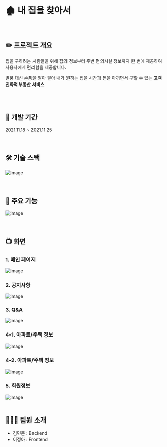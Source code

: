 # 🏚️ 내 집을 찾아서  
<br/>

## ✏️ 프로젝트 개요
집을 구하려는 사람들을 위해 집의 정보부터 주변 편의시설 정보까지 한 번에 제공하여 사용자에게 편리함을 제공합니다.



발품 대신 손품을 팔아 팔아 내가 원하는 집을 시간과 돈을 아끼면서 구할 수 있는 **고객 친화적 부동산 서비스**   

<br/><br/>

## 📆 개발 기간
2021.11.18 ~ 2021.11.25   
<br/><br/>    

## 🛠️ 기술 스택
![image](https://user-images.githubusercontent.com/51371085/163800005-1bb919a4-2c18-4692-9d10-054e1071577e.png)   
<br/><br/>    

## 🚒 주요 기능
![image](https://user-images.githubusercontent.com/51371085/163800563-cdc7e267-d28b-44b0-bf9a-f95f1862a7f1.png)  
<br/><br/>    

## 📺 화면  
### 1. 메인 페이지
![image](https://user-images.githubusercontent.com/51371085/163801732-08079437-e4a1-4a2e-afda-5eb1f2b018f4.png)


### 2. 공지사항
![image](https://user-images.githubusercontent.com/51371085/163804562-d9818931-bf10-45be-ad86-856e4cbdfb20.png)


### 3. Q&A
![image](https://user-images.githubusercontent.com/51371085/163803959-949bee59-5321-4196-8981-3fe57afc6226.png)


### 4-1. 아파트/주택 정보
![image](https://user-images.githubusercontent.com/51371085/163802808-a0c78955-84a1-4268-a0b8-e209bbbc5792.png)


### 4-2. 아파트/주택 정보
![image](https://user-images.githubusercontent.com/51371085/163805041-97761132-e12b-4846-9930-2f5a7d355381.png)


### 5. 회원정보
![image](https://user-images.githubusercontent.com/51371085/163805908-c7d8a792-26b5-485d-98ad-5fbc64737bbe.png)
<br/><br/>  

## 🧑‍🤝‍🧑 팀원 소개
- 김민준 : Backend
- 이정아 : Frontend
